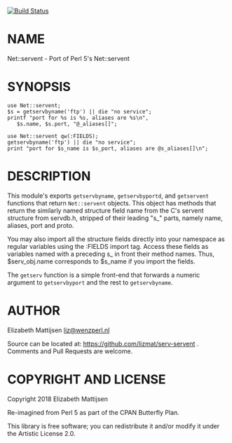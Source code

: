 [![Build Status](https://travis-ci.org/lizmat/Net-servent.svg?branch=master)](https://travis-ci.org/lizmat/Net-servent)

NAME
====

Net::servent - Port of Perl 5's Net::servent

SYNOPSIS
========

    use Net::servent;
    $s = getservbyname('ftp') || die "no service";
    printf "port for %s is %s, aliases are %s\n",
       $s.name, $s.port, "@_aliases[]";
     
    use Net::servent qw(:FIELDS);
    getservbyname('ftp') || die "no service";
    print "port for $s_name is $s_port, aliases are @s_aliases[]\n";

DESCRIPTION
===========

This module's exports `getservbyname`, `getservbyportd`, and `getservent` functions that return `Net::servent` objects. This object has methods that return the similarly named structure field name from the C's servent structure from servdb.h, stripped of their leading "s_" parts, namely name, aliases, port and proto.

You may also import all the structure fields directly into your namespace as regular variables using the :FIELDS import tag. Access these fields as variables named with a preceding s_ in front their method names. Thus, $serv_obj.name corresponds to $s_name if you import the fields.

The `getserv` function is a simple front-end that forwards a numeric argument to `getservbyport` and the rest to `getservbyname`.

AUTHOR
======

Elizabeth Mattijsen <liz@wenzperl.nl>

Source can be located at: https://github.com/lizmat/serv-servent . Comments and Pull Requests are welcome.

COPYRIGHT AND LICENSE
=====================

Copyright 2018 Elizabeth Mattijsen

Re-imagined from Perl 5 as part of the CPAN Butterfly Plan.

This library is free software; you can redistribute it and/or modify it under the Artistic License 2.0.

